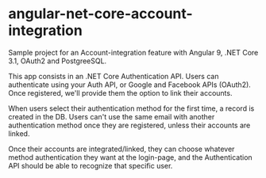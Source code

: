 # angular-net-core-account-integration

Sample project for an Account-integration feature with Angular 9, .NET Core 3.1, OAuth2 and PostgreeSQL.


This app consists in an .NET Core Authentication API.
Users can authenticate using your Auth API, or Google and Facebook APIs (OAuth2). Once registered, we'll provide them the option to link their accounts.

When users select their authentication method for the first time, a record is created in the DB. 
Users can't use the same email with another authentication method once they are registered, unless their accounts are linked. 

Once their accounts are integrated/linked, they can choose whatever method authentication they want at the login-page, and the Authentication API should be able to recognize that specific user.
